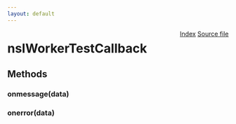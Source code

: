 ```yaml
---
layout: default
---
```

<div class='links' style='float:right'><a href="../index.html">Index</a>
<a href="http://dxr.mozilla.org/mozilla-central/source/dom/workers/test/extensions/traditional/nsIWorkerTest.idl">Source file</a>
</div>

# nsIWorkerTestCallback #

## Methods ##

### onmessage(data) ###

### onerror(data) ###
